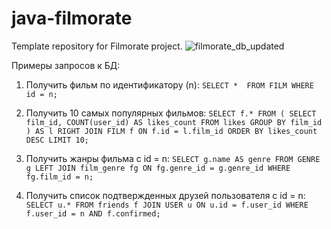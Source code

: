 # java-filmorate
Template repository for Filmorate project.
![filmorate_db_updated](https://github.com/RinaEgo/java-filmorate/assets/119045429/295ebbf8-c35a-4e2d-82ab-da6e208bb396)

Примеры запросов к БД:
1. Получить фильм по идентификатору (n):
   `SELECT * 
   FROM FILM
   WHERE id = n;`

2. Получить 10 самых популярных фильмов:
   `SELECT f.*
   FROM (
   SELECT film_id,
   COUNT(user_id) AS likes_count
   FROM likes
   GROUP BY film_id
   ) AS l
   RIGHT JOIN FILM f ON f.id = l.film_id
   ORDER BY likes_count DESC
   LIMIT 10;`

3. Получить жанры фильма с id = n:
   `SELECT g.name AS genre
   FROM GENRE g
   LEFT JOIN film_genre fg ON fg.genre_id = g.genre_id
   WHERE fg.film_id = n;`

4. Получить список подтвержденных друзей пользователя с id = n:
   `SELECT u.*
   FROM friends f
   JOIN USER u ON u.id = f.user_id
   WHERE f.user_id = n
   AND f.confirmed;`
